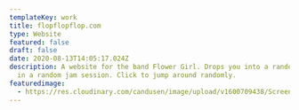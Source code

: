 ```yaml
---
templateKey: work
title: flopflopflop.com
type: Website
featured: false
draft: false
date: 2020-08-13T14:05:17.024Z
description: A website for the band Flower Girl. Drops you into a random point
  in a random jam session. Click to jump around randomly.
featuredimage:
  - https://res.cloudinary.com/candusen/image/upload/v1600709438/Screen_Shot_2020-09-21_at_1.30.21_PM_h7c5zo.png
---
```


